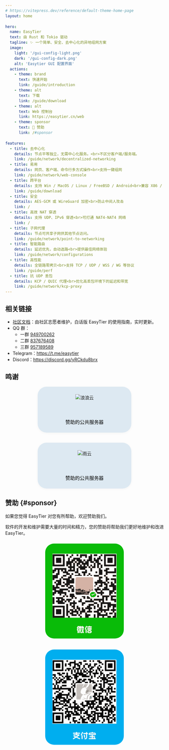 ```yaml
---
# https://vitepress.dev/reference/default-theme-home-page
layout: home

hero:
  name: EasyTier
  text: 由 Rust 和 Tokio 驱动
  tagline: ✨ 一个简单、安全、去中心化的异地组网方案
  image:
    light: '/gui-config-light.png'
    dark: '/gui-config-dark.png'
    alt: 'Easytier GUI 配置界面'
  actions:
    - theme: brand
      text: 快速开始
      link: /guide/introduction
    - theme: alt
      text: 下载
      link: /guide/download
    - theme: alt
      text: Web 控制台
      link: https://easytier.cn/web
    - theme: sponsor
      text: 💚 赞助
      link: /#sponsor

features:
  - title: 去中心化
    details: 节点平等独立，无需中心化服务。<br>不区分客户端/服务端。
    link: /guide/network/decentralized-networking
  - title: 易用
    details: 网页、客户端、命令行多方式操作<br>支持一键组网
    link: /guide/network/web-console
  - title: 跨平台
    details: 支持 Win / MacOS / Linux / FreeBSD / Android<br>兼容 X86 / ARM / MIPS 架构
    link: /guide/download
  - title: 安全
    details: AES-GCM 或 WireGuard 加密<br>防止中间人攻击
    link: /
  - title: 高效 NAT 穿透
    details: 支持 UDP、IPv6 穿透<br>可打通 NAT4-NAT4 网络
    link: /
  - title: 子网代理
    details: 节点可共享子网供其他节点访问。
    link: /guide/network/point-to-networking
  - title: 智能路由
    details: 延迟优先，自动选路<br>提供最佳网络体验
    link: /guide/network/configurations
  - title: 高性能
    details: 全链路零拷贝<br>支持 TCP / UDP / WSS / WG 等协议
    link: /guide/perf
  - title: 抗 UDP 丢包
    details: KCP / QUIC 代理<br>优化高丢包环境下的延迟和带宽
    link: /guide/network/kcp-proxy
---
```


## 相关链接

- [社区文档](https://doc.oee.icu)：由社区志愿者维护，白话版 EasyTier 的使用指南，实时更新。
- QQ 群：
  - 一群 [949700262](https://qm.qq.com/q/wFoTUChqZW)
  - 二群 [837676408](https://qm.qq.com/q/4V33DrfgHe)
  - 三群 [957189589](https://qm.qq.com/q/YNyTQjwlai)
- Telegram：https://t.me/easytier
- Discord：https://discord.gg/yRCkdu8brx

## 鸣谢

<div style="display: flex; justify-content: center; align-items: center; gap: 2rem; flex-wrap: wrap;">
  <a href="https://langlangy.cn/?i26c5a5" target="_blank" rel="noopener" style="text-decoration: none; color: inherit; border: 1px solid var(--vp-c-divider); border-radius: 28px; padding: 1.5rem; display: flex; flex-direction: column; align-items: center; justify-content: center; gap: 1rem; text-align: center; width: 250px; box-shadow: 0 2px 8px rgba(0,0,0,0.04); background-color: rgba(215, 230, 240, 0.81);">
    <img src="https://langlangy.cn/home/img/logo.png" alt="浪浪云" style="height: 60px;">
    <span style="font-size: 0.95rem; color: black;">赞助的公共服务器</span>
  </a>

  <a href="https://www.rainyun.com/NjM0NzQ1_" target="_blank" rel="noopener" style="text-decoration: none; color: inherit; border: 1px solid var(--vp-c-divider); border-radius: 28px; padding: 1.5rem; display: flex; flex-direction: column; align-items: center; justify-content: center; gap: 1rem; text-align: center; width: 250px; box-shadow: 0 2px 8px rgba(0,0,0,0.04); background-color: rgba(215, 230, 240, 0.81);">
    <img src="https://app.rainyun.com/img/logo.d193755d.png" alt="雨云" style="height: 60px;">
    <span style="font-size: 0.95rem; color: black;">赞助的公共服务器</span>
  </a>
</div>

## 赞助 {#sponsor}

如果您觉得 EasyTier 对您有所帮助，欢迎赞助我们。

软件的开发和维护需要大量的时间和精力，您的赞助将帮助我们更好地维护和改进 EasyTier。

<div style="display: flex; justify-content: center; gap: 2rem; margin-top: 1.5rem; flex-wrap: wrap;">
  <div style="text-align: center;">
    <img src="/assets/wechat.png" alt="微信" style="width: 250px; max-width: 100%; border-radius: 28px;" />
  </div>
  <div style="text-align: center;">
    <img src="/assets/alipay.png" alt="支付宝" style="width: 250px; max-width: 100%; border-radius: 28px;" />
  </div>
</div>

<Home />
